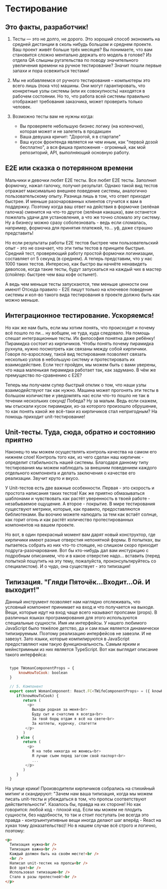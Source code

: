 # Тестирование

## Это факты, разработчик!

1. Тесты — это не долго, не дорого. Это хороший способ экономить на средней дистанции в сколь нибудь большом и среднем проекте. Ваш проект живёт больше трёх месяцев? Вы понимаете, что вам становится сложно ментально держать его модель в голове? Из отдела QA слышны ругательства по поводу значительного увеличения времени на ручное тестирование? Значит пошли первые запахи и пора освежиться тестами!

2. Мы не избавляемся от ручного тестирования – компьютеры это всего лишь (пока что) машины. Они могут гарантировать, что конкретные узлы системы (или их совокупность) находятся в рабочем состоянии. Но то, что работа всей системы правильно отображает требования заказчика, может проверить только человек.

3. Возможно тесты вам не нужны когда:

   - Вы проверяете небольшую бизнес логику (на коленочке), которая может и не залететь в продакшен
   - Ваша девушка кричит: "Дорогой, я в стартапе"
   - Ваш кусок фронтенда является ни чем иным, как "первой дозой бесплатно", а вся фишка приложения - огромный, как мой репозиторий, API, выполняющий основную работу.

## E2E или сказка о потерянном времени

Мальчики и девочки любят E2E тесты. Все любят E2E тесты. Заполнил формочку, нажал галочку, получил результат. Однако такой вид тестов отражает максимально внешнее поведение системы, аналогично пользовательскому опыту. Разница лишь в том, что ответ приходит быстрее. И меньше разочарованных клиентов стучится к вам в поддержку. Поэтому когда ваш ответ на действия в формочке (зелёная галочка) сменится на что-то другое (зелёная какашка), вам останется пожелать удачи для установления, а что же точно сломало эту систему. Ну а бизнесу можно сразу соболезновать - ведь если сломалась, например, формочка для принятия платежей, то... уф, даже страшно представить!

Но если результаты работы E2E тестов быстрее чем пользовательский опыт - это не означает, что эти типы тестов в принципе быстрые. Средний тест, проверяющий работу простой формочки логинизации, составляет от 5 секунд (в среднем). А теперь представим, что у нас 1000 таких тестов. Интересно, как быстро вы начнёте ненавидеть девопсов, когда такие тесты, будут запускаться на каждый чих в мастер (спойлер: быстрее чем ваш кофе остынет).

А ведь чем меньше тесты запускаются, тем меньше ценности они имеют! Отсюда правило - E2E пишут только на ключевое поведение системы и кол-во такого вида тестирования в проекте должно быть как можно меньше.

## Интеграционное тестирование. Ускоряемся!

Но как же нам быть, если мы хотим понять, что происходит и почему всё пошло по пи... ну вобщем, не туда, куда следовало. На помощь спешат интеграционные тесты. Их философия понятна даже ребёнку! Пирамидка состоит из кирпичиков. Чтобы понять почему пирамидка рухнула, нужно посмотреть как связаны между собой кирпичики. Говоря по-взрослому, такой вид тестирования позволяет связать несколько узлов в небольшую систему и протестировать их взаимодействие. Если тест пройден, мы можем быть с вами уверены, что наша маленькая пирамидка работает так, как задумано. В чём же премущество по-сравнению с E2E?

Теперь мы получаем супер быстрый отклик о том, что наши узлы взаимодействуют так как нужно. Машина может прогонять эти тесты в большом количистве и уведомлять нас если что-то пошло не так в течении нескольких секунд! Победа? Ну за малым. Ведь если скажем, мы отыскали кусок пирамидки, из-за которого произошло обрушение, то как понять какой же всё-таки из кирпичиков стал непригодным? На помощь приходит unit-тестирование!

## Unit-тесты. Туда, сюда, обратно и состоянию приятно

Наконец-то мы можем осуществлять контроль качества на самом его нижнем слое! Контроль того как, из чего сделан наш кирпичик - определит стабильность нашей системы. Благодаря данному типу тестирования мы можем наблюдать за внешним поведением каждого отдельного компонента и делать заключения о качестве его реализации. Звучит круто и вкусо.

У Unit-тестов есть две важные особенности. Первая - это скорость и простота написания таких тестов! Как же приятно обмазываться шаблонами и чувствовать как растёт уверенность в твоей работе - незабываемое ощущение. А второе - покрытие. В мире тестирования существуют метрики, которые, как правило, предоставляются библиотеками. Вы воочию можете налюдать за тем как встаёт солнце, как горит огонь и как растёт количество протестированных компонентов на вашем проекте.

Но вот, в один прекрасный момент вам дарят новый конструктор, где кирпичики имеют разные отверстия непонятной формы. В попытках, вы пытаетесь собрать из них что-то стоящее, но слишком скоро приходит подруга-разочарование. Вот бы кто-нибудь дал вам инстуркцию с подробным описанием, что и в какое отверстие надо... вставить (перед попыткой пошутить на эту тему, пожалуйста, проконсультируйтесь со специалистом). И о чудо, она существует - это типизация!

## Типизация. "Гляди Пяточёк...Входит...Ой. И выходит!"

Данный инструмент позволяет нам наглядно отслеживать, что условный компонент принимает на вход и что получается на выходе. Вещи, которые идут на вход чаще всего называют пропсами (props). В различных языках програмирования для этого используются специальные сущности. Имя им интерфейсы. У нашего любимого JavaScript было тяжёлое детство, да и сам язык является динамически типизируемым. Поэтому реализацию интерфейсов не завезли. И не завезут. Зато языки, которые компилируются в JavaScript предоставляют нам такую функциональность. Самым ярким и мейнстримным из них является TypeScript. Вот как выглядит описание такого интерфейса:

```javascript

  type TWomanComponentProps = {
      knowHowToCook: boolean
  }

  // 5. Компонент
  export const WomanComponent: React.FC<TWifeComponentProps> = ({ knowHowToCook }) => {
     if(knowHowToCook) {
        return (
          <p>
            Выходи родная за меня<br>
            Буду сыт и счатслив я всегда<br>
            За твой борщ отдам я всё на свете<br>
            За котлеты, курочку, спагетти
         </p>
        )
     } else {
        return (
          <p>
            Я на тебе никогда не женюсь<br>
            Я лучше съем перед загсом свой паспорт<br>
            ...
         </p>
        )
     }
  }

```

На улице крики! Производители кирпичиков собрались на стихийный митинг и скандируют: "Зачем нам ваша типизация, когда мы можем писать unit-тесты и убеждаться в том, что пропсы соответствуют действительности". Казалось бы, правда на их стороне! Но как говорится: любой код - плохой код. Если мы можем не плодить сущности, без надобности, то так и стоит поступать (не всегда это правда - контръинтуитивные вещи иногда делают шаг вперёд - React на хуках тому доказательство)! Но в нашем случае всё строго и логично, поэтому:

```html
<p>
  Типизация нужна<br />
  Типизация важна<br />
  Каждый должен быть на своём месте!<br />
  <br />
  Написал unit-тестик на пропсы<br />
  Всё зря!<br />
  Использовал типизацию<br />
  Стало в разы прелестней!<br />
</p>
```
